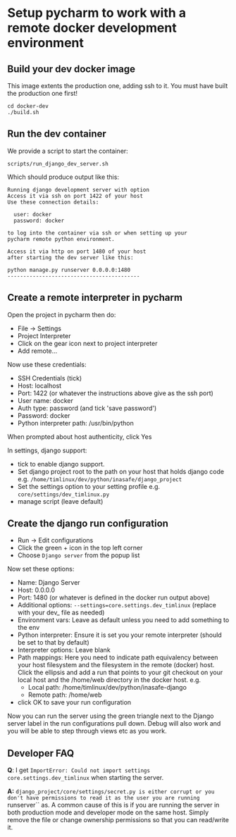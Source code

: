 # Setup pycharm to work with a remote docker development environment

## Build your dev docker image

This image extents the production one, adding ssh to it. You must
have built the production one first!

```
cd docker-dev
./build.sh
```

## Run the dev container

We provide a script to start the container:

```
scripts/run_django_dev_server.sh
```

Which should produce output like this:

```
Running django development server with option
Access it via ssh on port 1422 of your host
Use these connection details:

  user: docker
  password: docker

to log into the container via ssh or when setting up your
pycharm remote python environment.

Access it via http on port 1480 of your host
after starting the dev server like this:

python manage.py runserver 0.0.0.0:1480
------------------------------------------

```

## Create a remote interpreter in pycharm

Open the project in pycharm then do:

* File -> Settings
* Project Interpreter
* Click on the gear icon next to project interpreter
* Add remote...

Now use these credentials:

* SSH Credentials (tick)
* Host: localhost
* Port: 1422 (or whatever the instructions above give as the ssh port)
* User name: docker
* Auth type: password (and tick 'save password')
* Password: docker
* Python interpreter path: /usr/bin/python

When prompted about host authenticity, click Yes

In settings, django support:

* tick to enable django support.
* Set django project root to the path on your host that holds django code e.g.
  ``/home/timlinux/dev/python/inasafe/django_project``
* Set the settings option to your setting profile e.g.
  ``core/settings/dev_timlinux.py``
* manage script (leave default)


## Create the django run configuration

* Run -> Edit configurations
* Click the green + icon in the top left corner
* Choose ``Django server`` from the popup list

Now set these options:

* Name: Django Server
* Host: 0.0.0.0
* Port: 1480 (or whatever is defined in the docker run output above)
* Additional options: ``--settings=core.settings.dev_timlinux`` (replace with
  your dev_ file as needed)
* Environment vars: Leave as default unless you need to add something to the env
* Python interpreter: Ensure it is set you your remote interpreter (should be
  set to that by default)
* Interpreter options: Leave blank
* Path mappings: Here you need to indicate path equivalency between your host
  filesystem and the filesystem in the remote (docker) host. Click the ellipsis
  and add a run that points to your git checkout on your local host and the
  /home/web directory in the docker host. e.g.
  * Local path: /home/timlinux/dev/python/inasafe-django
  * Remote path: /home/web
* click OK to save your run configuration

Now you can run the server using the green triangle next to the Django server
label in the run configurations pull down. Debug will also work and you will be
able to step through views etc as you work.


## Developer FAQ

**Q**: I get ``ImportError: Could not import settings core.settings.dev_timlinux``
when starting the server.

**A:** ``django_project/core/settings/secret.py is either corrupt or you don't
have permissions to read it as the user you are running ``runserver`` as. A 
common cause of this is if you are running the server in both production
mode and developer mode on the same host. Simply remove the file or change
ownership permissions so that you can read/write it.
